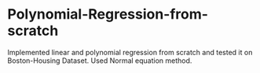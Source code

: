 # Polynomial-Regression-from-scratch
Implemented linear and polynomial regression from scratch and tested it on Boston-Housing Dataset. Used Normal equation method.
